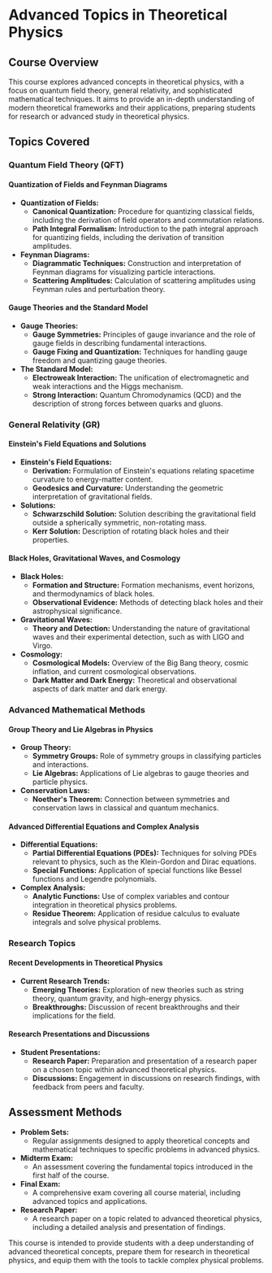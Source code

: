 # Advanced Topics in Theoretical Physics

## Course Overview

This course explores advanced concepts in theoretical physics, with a focus on quantum field theory, general relativity, and sophisticated mathematical techniques. It aims to provide an in-depth understanding of modern theoretical frameworks and their applications, preparing students for research or advanced study in theoretical physics.

## Topics Covered

### Quantum Field Theory (QFT)

#### **Quantization of Fields and Feynman Diagrams**

- **Quantization of Fields:**
  - **Canonical Quantization:** Procedure for quantizing classical fields, including the derivation of field operators and commutation relations.
  - **Path Integral Formalism:** Introduction to the path integral approach for quantizing fields, including the derivation of transition amplitudes.
- **Feynman Diagrams:**
  - **Diagrammatic Techniques:** Construction and interpretation of Feynman diagrams for visualizing particle interactions.
  - **Scattering Amplitudes:** Calculation of scattering amplitudes using Feynman rules and perturbation theory.

#### **Gauge Theories and the Standard Model**

- **Gauge Theories:**
  - **Gauge Symmetries:** Principles of gauge invariance and the role of gauge fields in describing fundamental interactions.
  - **Gauge Fixing and Quantization:** Techniques for handling gauge freedom and quantizing gauge theories.
- **The Standard Model:**
  - **Electroweak Interaction:** The unification of electromagnetic and weak interactions and the Higgs mechanism.
  - **Strong Interaction:** Quantum Chromodynamics (QCD) and the description of strong forces between quarks and gluons.

### General Relativity (GR)

#### **Einstein's Field Equations and Solutions**

- **Einstein's Field Equations:**
  - **Derivation:** Formulation of Einstein's equations relating spacetime curvature to energy-matter content.
  - **Geodesics and Curvature:** Understanding the geometric interpretation of gravitational fields.
- **Solutions:**
  - **Schwarzschild Solution:** Solution describing the gravitational field outside a spherically symmetric, non-rotating mass.
  - **Kerr Solution:** Description of rotating black holes and their properties.

#### **Black Holes, Gravitational Waves, and Cosmology**

- **Black Holes:**
  - **Formation and Structure:** Formation mechanisms, event horizons, and thermodynamics of black holes.
  - **Observational Evidence:** Methods of detecting black holes and their astrophysical significance.
- **Gravitational Waves:**
  - **Theory and Detection:** Understanding the nature of gravitational waves and their experimental detection, such as with LIGO and Virgo.
- **Cosmology:**
  - **Cosmological Models:** Overview of the Big Bang theory, cosmic inflation, and current cosmological observations.
  - **Dark Matter and Dark Energy:** Theoretical and observational aspects of dark matter and dark energy.

### Advanced Mathematical Methods

#### **Group Theory and Lie Algebras in Physics**

- **Group Theory:**
  - **Symmetry Groups:** Role of symmetry groups in classifying particles and interactions.
  - **Lie Algebras:** Applications of Lie algebras to gauge theories and particle physics.
- **Conservation Laws:**
  - **Noether's Theorem:** Connection between symmetries and conservation laws in classical and quantum mechanics.

#### **Advanced Differential Equations and Complex Analysis**

- **Differential Equations:**
  - **Partial Differential Equations (PDEs):** Techniques for solving PDEs relevant to physics, such as the Klein-Gordon and Dirac equations.
  - **Special Functions:** Application of special functions like Bessel functions and Legendre polynomials.
- **Complex Analysis:**
  - **Analytic Functions:** Use of complex variables and contour integration in theoretical physics problems.
  - **Residue Theorem:** Application of residue calculus to evaluate integrals and solve physical problems.

### Research Topics

#### **Recent Developments in Theoretical Physics**

- **Current Research Trends:**
  - **Emerging Theories:** Exploration of new theories such as string theory, quantum gravity, and high-energy physics.
  - **Breakthroughs:** Discussion of recent breakthroughs and their implications for the field.

#### **Research Presentations and Discussions**

- **Student Presentations:**
  - **Research Paper:** Preparation and presentation of a research paper on a chosen topic within advanced theoretical physics.
  - **Discussions:** Engagement in discussions on research findings, with feedback from peers and faculty.

## Assessment Methods

- **Problem Sets:**
  - Regular assignments designed to apply theoretical concepts and mathematical techniques to specific problems in advanced physics.
- **Midterm Exam:**
  - An assessment covering the fundamental topics introduced in the first half of the course.
- **Final Exam:**
  - A comprehensive exam covering all course material, including advanced topics and applications.
- **Research Paper:**
  - A research paper on a topic related to advanced theoretical physics, including a detailed analysis and presentation of findings.

This course is intended to provide students with a deep understanding of advanced theoretical concepts, prepare them for research in theoretical physics, and equip them with the tools to tackle complex physical problems.